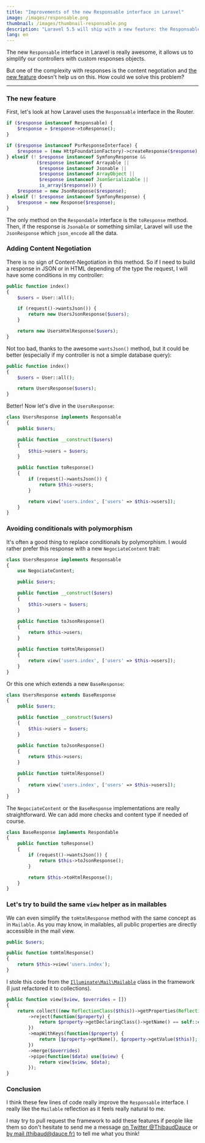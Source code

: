 ```yaml
---
title: "Improvements of the new Responsable interface in Laravel"
image: /images/responsable.png
thumbnail: /images/thumbnail-responsable.png
description: "Laravel 5.5 will ship with a new feature: the Responsable interface. Why not add some sugar to it?"
lang: en
---
```


The new `Responsable` interface in Laravel is really awesome, it allows us to simplify our controllers with custom responses objects.

But one of the complexity with responses is the content negotiation and [the new feature](https://github.com/laravel/framework/commit/c0c89fd73cebf9ed56e6c5e69ad35106df03d9db) doesn't help us on this. How could we solve this problem?

<!--more-->

---

### The new feature

First, let's look at how Laravel uses the `Responsable` interface in the Router.

```php
if ($response instanceof Responsable) {
    $response = $response->toResponse();
}

if ($response instanceof PsrResponseInterface) {
    $response = (new HttpFoundationFactory)->createResponse($response);
} elseif (! $response instanceof SymfonyResponse &&
           ($response instanceof Arrayable ||
            $response instanceof Jsonable ||
            $response instanceof ArrayObject ||
            $response instanceof JsonSerializable ||
            is_array($response))) {
    $response = new JsonResponse($response);
} elseif (! $response instanceof SymfonyResponse) {
    $response = new Response($response);
}
```

The only method on the `Respondable` interface is the `toResponse` method. Then, if the response is `Jsonable` or something similar, Laravel will use the `JsonResponse` which `json_encode` all the data.

### Adding Content Negotiation

There is no sign of Content-Negotiation in this method. So if I need to build a response in JSON or in HTML depending of the type the request, I will have some conditions in my controller:

```php
public function index()
{
    $users = User::all();

    if (request()->wantsJson()) {
        return new UsersJsonResponse($users);
    }

    return new UsersHtmlResponse($users);
}
```

Not too bad, thanks to the awesome `wantsJson()` method, but it could be better (especially if my controller is not a simple database query):

```php
public function index()
{
    $users = User::all();

    return UsersResponse($users);
}
```

Better! Now let's dive in the `UsersResponse`:

```php
class UsersResponse implements Responsable
{
    public $users;

    public function __construct($users)
    {
        $this->users = $users;
    }

    public function toResponse()
    {
        if (request()->wantsJson()) {
            return $this->users;
        }

        return view('users.index', ['users' => $this->users]);
    }
}
```

### Avoiding conditionals with polymorphism

It's often a good thing to replace conditionals by polymorphism. I would rather prefer this response with a new `NegociateContent` trait:

```php
class UsersResponse implements Responsable
{
    use NegociateContent;

    public $users;

    public function __construct($users)
    {
        $this->users = $users;
    }

    public function toJsonResponse()
    {
        return $this->users;
    }

    public function toHtmlResponse()
    {
        return view('users.index', ['users' => $this->users]);
    }
}
```

Or this one which extends a new `BaseResponse`:

```php
class UsersResponse extends BaseResponse
{
    public $users;

    public function __construct($users)
    {
        $this->users = $users;
    }

    public function toJsonResponse()
    {
        return $this->users;
    }

    public function toHtmlResponse()
    {
        return view('users.index', ['users' => $this->users]);
    }
}
```

The `NegociateContent` or the `BaseResponse` implementations are really straightforward. We can add more checks and content type if needed of course.

```php
class BaseResponse implements Respondable
{
    public function toResponse()
    {
        if (request()->wantsJson()) {
            return $this->toJsonResponse();
        }

        return $this->toHtmlResponse();
    }
}
```

### Let's try to build the same `view` helper as in mailables

We can even simplify the `toHtmlResponse` method with the same concept as in `Mailable`. As you may know, in mailables, all public properties are directly accessible in the mail view.

```php
public $users;

public function toHtmlResponse()
{
    return $this->view('users.index');
}
```

I stole this code from the [`Illuminate\Mail\Mailable`](https://github.com/laravel/framework/blob/master/src/Illuminate/Mail/Mailable.php#L223) class in the framework (I just refactored it to collections).

```php
public function view($view, $overrides = [])
{
    return collect((new ReflectionClass($this))->getProperties(ReflectionProperty::IS_PUBLIC))
        ->reject(function($property) {
            return $property->getDeclaringClass()->getName() == self::class;
        })
        ->mapWithKeys(function($property) {
            return [$property->getName(), $property->getValue($this)];
        })
        ->merge($overrides)
        ->pipe(function($data) use($view) {
            return view($view, $data);
        });
}
```

### Conclusion

I think these few lines of code really improve the `Responsable` interface. I really like the `Mailable` reflection as it feels really natural to me.

I may try to pull request the framework to add these features if people like them so don't hesitate to send me a message [on Twitter \@ThibaudDauce](https://twitter.com/ThibaudDauce) or [by mail (thibaud@dauce.fr)](mailto:thibaud@dauce.fr) to tell me what you think!
